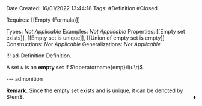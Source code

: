 <br />
<br />

Date Created: 16/01/2022 13:44:18
Tags: #Definition #Closed

Requires: [[Empty (Formula)]]

Types: _Not Applicable_
Examples: _Not Applicable_ 
Properties: [[Empty set exists]], [[Empty set is unique]], [[Union of empty set is empty]]
Constructions: _Not Applicable_
Generalizations: _Not Applicable_

!!! ad-Definition Definition.

A set $u$ is an **empty set** if $\operatorname{emp}\l(u\r)$.

--- admonition

**Remark.** Since the empty set exists and is unique, it can be denoted by $\em$.<span style="float:right;">$\blacklozenge$</span>
